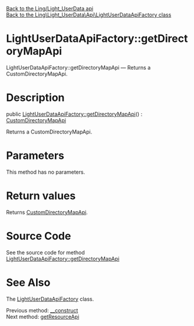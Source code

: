 [Back to the Ling/Light_UserData api](https://github.com/lingtalfi/Light_UserData/blob/master/doc/api/Ling/Light_UserData.md)<br>
[Back to the Ling\Light_UserData\Api\LightUserDataApiFactory class](https://github.com/lingtalfi/Light_UserData/blob/master/doc/api/Ling/Light_UserData/Api/LightUserDataApiFactory.md)


LightUserDataApiFactory::getDirectoryMapApi
================



LightUserDataApiFactory::getDirectoryMapApi — Returns a CustomDirectoryMapApi.




Description
================


public [LightUserDataApiFactory::getDirectoryMapApi](https://github.com/lingtalfi/Light_UserData/blob/master/doc/api/Ling/Light_UserData/Api/LightUserDataApiFactory/getDirectoryMapApi.md)() : [CustomDirectoryMapApi](https://github.com/lingtalfi/Light_UserData/blob/master/doc/api/Ling/Light_UserData/Api/Custom/CustomDirectoryMapApi.md)




Returns a CustomDirectoryMapApi.




Parameters
================

This method has no parameters.


Return values
================

Returns [CustomDirectoryMapApi](https://github.com/lingtalfi/Light_UserData/blob/master/doc/api/Ling/Light_UserData/Api/Custom/CustomDirectoryMapApi.md).








Source Code
===========
See the source code for method [LightUserDataApiFactory::getDirectoryMapApi](https://github.com/lingtalfi/Light_UserData/blob/master/Api/LightUserDataApiFactory.php#L45-L51)


See Also
================

The [LightUserDataApiFactory](https://github.com/lingtalfi/Light_UserData/blob/master/doc/api/Ling/Light_UserData/Api/LightUserDataApiFactory.md) class.

Previous method: [__construct](https://github.com/lingtalfi/Light_UserData/blob/master/doc/api/Ling/Light_UserData/Api/LightUserDataApiFactory/__construct.md)<br>Next method: [getResourceApi](https://github.com/lingtalfi/Light_UserData/blob/master/doc/api/Ling/Light_UserData/Api/LightUserDataApiFactory/getResourceApi.md)<br>

